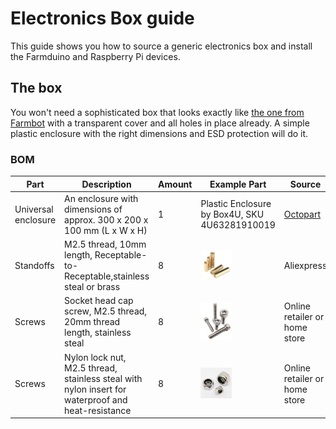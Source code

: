 # Electronics Box guide
This guide shows you how to source a generic electronics box and install the Farmduino and Raspberry Pi devices.

## The box
You won't need a sophisticated box that looks exactly like [the one from Farmbot](https://genesis.farm.bot/v1.6/bom/electronics-and-wiring/electronics-box#) with a transparent cover and all holes in place already. A simple plastic enclosure with the right dimensions and ESD protection will do it.

### BOM
|Part|Description|Amount|Example Part|Source|
|-|-|-|-|-|
|Universal enclosure|An enclosure with dimensions of approx. 300 x 200 x 100 mm (L x W x H)|1|Plastic Enclosure by Box4U, SKU 4U63281910019|[Octopart](https://octopart.com/search?q=4U63281910019)|
|Standoffs|M2.5 thread, 10mm length, Receptable-to-Receptable,stainless steal or brass|8|![standoff](/guides/electronics-box/standoff.jpg)|Aliexpress|
|Screws|Socket head cap screw, M2.5 thread, 20mm thread length, stainless steal|8|![screw](/guides/electronics-box/screw.jpg)|Online retailer or home store|
|Screws|Nylon lock nut, M2.5 thread, stainless steal with nylon insert for waterproof and heat-resistance|8|![locknut](/guides/electronics-box/locknut.jpg)|Online retailer or home store|